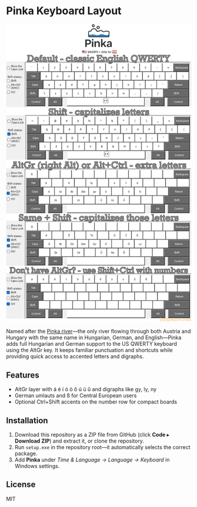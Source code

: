 # Pinka Keyboard Layout

![Pinka layout reference](pinka-reference.png)

Named after the [Pinka river](https://en.wikipedia.org/wiki/Pinka)—the only river flowing through both Austria and Hungary with the same name in Hungarian, German, and English—Pinka adds full Hungarian and German support to the US QWERTY keyboard using the AltGr key. It keeps familiar punctuation and shortcuts while providing quick access to accented letters and digraphs.

## Features
- AltGr layer with á é í ó ö ő ú ü ű and digraphs like gy, ly, ny
- German umlauts and ß for Central European users
- Optional Ctrl+Shift accents on the number row for compact boards

## Installation
1. Download this repository as a ZIP file from GitHub (click **Code** ▸ **Download ZIP**) and extract it, or clone the repository.
2. Run `setup.exe` in the repository root—it automatically selects the correct package.
3. Add **Pinka** under *Time & Language → Language → Keyboard* in Windows settings.

## License
MIT
